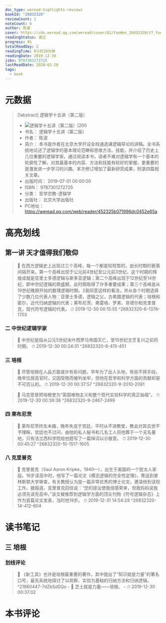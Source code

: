 ```yaml
---
doc_type: weread-highlights-reviews
bookId: "26832320"
reviewCount: 1
noteCount: 6
author: 陈波
cover: https://cdn.weread.qq.com/weread/cover/62/YueWen_26832320/t7_YueWen_26832320.jpg
readingStatus: 读过
progress: 9%
totalReadDay: 2
readingTime: 0小时26分钟
readingDate: 2019-12-30
isbn: 9787301272725
lastReadDate: 2020-03-28
tags:
  - book
---
```

# 元数据
> [!abstract] 逻辑学十五讲（第二版）
> - ![ 逻辑学十五讲（第二版）|200](https://cdn.weread.qq.com/weread/cover/62/YueWen_26832320/t7_YueWen_26832320.jpg)
> - 书名： 逻辑学十五讲（第二版）
> - 作者： 陈波
> - 简介： 本书是作者在北京大学开设全校通选课逻辑导论的讲稿。全书系统地论述了逻辑学的基本理论范畴和思维方法、技能，并介绍了历史上几位重要的逻辑学家。通过阅读本书，读者不难对逻辑学有一个基本的轮廓性了解，对其最基本的内容、方法和技能有较好的掌握，更重要的是激发进一步学习的兴趣。本次修订增加了最新研究成果，附录四篇相关文章。
> - 出版时间： 2019-07-01 00:00:00
> - ISBN： 9787301272725
> - 分类： 哲学宗教-逻辑学
> - 出版社： 北京大学出版社
> - PC地址：https://weread.qq.com/web/reader/452325b071996dc0452e65a

# 高亮划线

## 第一讲 天才值得我们敬仰

> 📌 在西方逻辑史上出现过三个高峰，每一个都是较短暂的，由长时期的衰落间隔开来。第一个高峰出现于公元前4世纪至公元前3世纪，这个时期的辉煌成就是亚里士多德逻辑与斯多亚逻辑；第二个高峰出现于12世纪至14世纪，即中世纪逻辑的鼎盛期，此时期取得了许多重要成果；第三个高峰是从19世纪晚期开始的数理逻辑时期。2我同意这样的看法，并从各个时期选择了少数几位代表人物：亚里士多德，逻辑之父，古希腊逻辑的代表；培根和密尔，近代归纳逻辑的代表；莱布尼茨、弗雷格、罗素、哥德尔和克里普克，现代符号逻辑的代表。 
> ⏱ 2019-12-30 00:15:55 ^26832320-6-1376-1703

### 二 中世纪逻辑学家

> 📌 中世纪是指从公元5世纪末叶西罗马帝国灭亡，至15世纪文艺复兴之前的时期。 
> ⏱ 2019-12-30 00:24:31 ^26832320-8-415-451

### 三 培根

> 📌 尽管培根在人品方面或许有些问题，早年为了出人头地，有些不择手段，晚年位居高官时，又因受贿而被判坐牢，但他在哲学和科学方面的贡献却是不可否认的。 
> ⏱ 2019-12-30 00:37:57 ^26832320-9-2010-2081

> 📌 马克思曾把培根誉为“英国唯物主义和整个现代实验科学的真正始祖”。 
> ⏱ 2019-12-30 00:39:36 ^26832320-9-2467-2499

### 四 莱布尼茨

> 📌 莱布尼茨终生未婚，晚年失宠于宫廷，平时从不进教堂，教会对其去世不予理睬，宫廷也不过问，由他的私人秘书和几名工人将他葬于一个无名墓地，只有法兰西科学院给他题写了一篇悼词以示敬意。 
> ⏱ 2019-12-30 00:45:27 ^26832320-10-1517-1605

### 八 克里普克

> 📌 克里普克（Saul Aaron Kripke，1940—），出生于美国的一个犹太人家庭。16岁读高中时，他写了一篇论文《模态逻辑的完全性定理》，寄送到普林斯顿大学审查，有关教授认为是一篇非常优秀的博士论文，邀请他到该校工作。据报道，克里普克回信说：“您的提议使我倍感荣幸，但我妈妈说我必须先读完高中。”该文被推荐到逻辑学方面的顶尖刊物《符号逻辑杂志》上作为首篇论文发表，当时他19岁。 
> ⏱ 2019-12-31 14:54:28 ^26832320-14-412-604

# 读书笔记

## 三 培根

### 划线评论
> 📌 《新工具》也许是培根最重要的著作，其中提出了“知识就是力量”的著名口号，最先系统地探讨了以观察、实验为基础的归纳方法和归纳逻辑。  ^21860447-7dZbSdSQo
    - 💭 芝士就是力量——培根。
    - ⏱ 2019-12-30 00:37:02
   
# 本书评论

